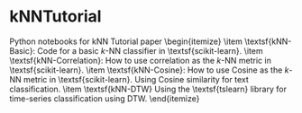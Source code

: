 # kNNTutorial
Python notebooks for kNN Tutorial paper
\begin{itemize}
    \item \textsf{kNN-Basic}: Code for a basic $k$-NN classifier in \textsf{scikit-learn}.
    \item \textsf{kNN-Correlation}: How to use correlation as the $k$-NN metric in \textsf{scikit-learn}.
    \item \textsf{kNN-Cosine}: How to use Cosine as the $k$-NN metric in \textsf{scikit-learn}. Using Cosine similarity for text classification. 
    \item \textsf{kNN-DTW} Using the \textsf{tslearn} library for time-series classification using DTW.
\end{itemize}
